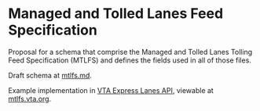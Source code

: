 # Managed and Tolled Lanes Feed Specification

Proposal for a schema that comprise the Managed and Tolled Lanes Tolling Feed Specification (MTLFS) and defines the fields used in all of those files.

Draft schema at [mtlfs.md](mtlfs.md).

Example implementation in [VTA Express Lanes API](https://github.com/vta/expresslanes-api), viewable at [mtlfs.vta.org](https://mtlfs.vta.org).
